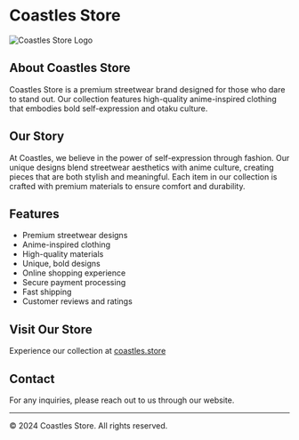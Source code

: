 # Coastles Store

![Coastles Store Logo](/logo/logo.png)

## About Coastles Store

Coastles Store is a premium streetwear brand designed for those who dare to stand out. Our collection features high-quality anime-inspired clothing that embodies bold self-expression and otaku culture.

## Our Story

At Coastles, we believe in the power of self-expression through fashion. Our unique designs blend streetwear aesthetics with anime culture, creating pieces that are both stylish and meaningful. Each item in our collection is crafted with premium materials to ensure comfort and durability.

## Features

- Premium streetwear designs
- Anime-inspired clothing
- High-quality materials
- Unique, bold designs
- Online shopping experience
- Secure payment processing
- Fast shipping
- Customer reviews and ratings

## Visit Our Store

Experience our collection at [coastles.store](https://coastles.store)

## Contact

For any inquiries, please reach out to us through our website.

---

© 2024 Coastles Store. All rights reserved.
